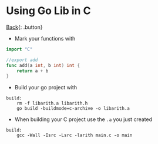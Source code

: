 # Using Go Lib in C

[Back](../../../index.md){: .button}

- Mark your functions with

```go
import "C"

//export add
func add(a int, b int) int {
	return a + b
}
```

- Build your go project with

```make
build:
	rm -f libarith.a libarith.h
	go build -buildmode=c-archive -o libarith.a
```

- When building your C project use the `.a` you just created

```make
build:
	gcc -Wall -Isrc -Lsrc -larith main.c -o main
```
